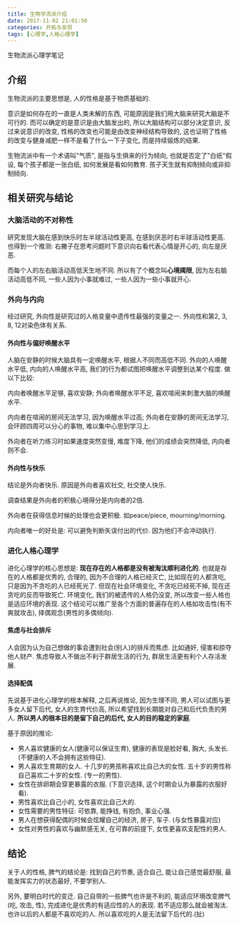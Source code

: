 ```yaml
---
title: 生物学流派介绍
date: 2017-11-02 21:01:50
categories: 开拓与发现
tags: [心理学,人格心理学]
---
```

生物流派心理学笔记

<!--more-->

## 介绍

生物流派的主要思想是, 人的性格是基于物质基础的. 

意识是如何存在的一直是人类未解的东西, 可能原因是我们用大脑来研究大脑是不可行的. 而可以确定的是意识是由大脑发出的, 所以大脑结构可以部分决定意识, 反过来说意识的改变, 性格的改变也可能是由改变神经结构导致的, 这也证明了性格的改变与健身减肥一样不是看了什么一下子变化, 而是持续锻炼的结果.

生物流派中有一个术语叫"气质", 是指与生俱来的行为倾向, 也就是否定了"白纸"假设, 每个孩子都是一张白纸, 如何发展是看如何教育. 孩子天生就有抑制倾向或非抑制倾向.

## 相关研究与结论

### 大脑活动的不对称性

研究发现大脑在感到快乐时左半球活动性更高, 在感到厌恶时右半球活动性更高. 也得到一个推测: 右撇子在思考问题时下意识向右看代表心情是开心的, 向左是厌恶.

而每个人的左右脑活动高低天生地不同. 所以有了个概念叫**心境阈限**, 因为左右脑活动高低不同, 一些人因为小事就难过, 一些人因为一些小事就开心.

### 外向与内向

经过研究, 外向性是研究过的人格变量中遗传性最强的变量之一. 外向性和第2, 3, 8, 12对染色体有关系.

#### 外向性与偏好唤醒水平

人脑在安静的时候大脑具有一定唤醒水平, 根据人不同而高低不同. 外向的人唤醒水平低, 内向的人唤醒水平高, 我们的行为都试图把唤醒水平调整到达某个程度. 做以下比较:

内向者唤醒水平足够, 喜欢安静; 外向者唤醒水平不足, 喜欢喧闹来刺激大脑的唤醒水平.

内向者在喧闹的房间无法学习, 因为唤醒水平过高; 外向者在安静的房间无法学习, 会环顾四周可以分心的事物, 难以集中心思到学习上.

外向者在听力练习时如果速度突然变慢, 难度下降, 他们的成绩会突然降低, 内向者则不会.

#### 外向性与快乐

结论是外向者快乐. 原因是外向者喜欢社交, 社交使人快乐.

调查结果是外向者的积极心境得分是内向者的2倍.

外向者在获得信息时候的处理也会更积极. 如peace/piece, mourning/morning.

内向者唯一的好处是: 可以避免判断失误付出的代价. 因为他们不会冲动执行.

### 进化人格心理学

进化心理学的核心思想是: **现在存在的人格都是没有被淘汰顺利进化的**. 也就是存在的人格都是优秀的, 合理的, 因为不合理的人格已经灭亡, 比如现在的人都贪吃, 只是因为不贪吃的人已经死光了. 但现在社会环境变化, 不贪吃已经死不掉, 现在还贪吃的反而导致死亡. 环境变化, 我们的被遗传的人格仍没变, 所以改变一些人格也是适应环境的表现. 这个结论可以推广至各个方面的普遍存在的人格如攻击性(有不爽就攻击), 择偶观念(男性的多偶倾向).

#### 焦虑与社会排斥

人会因为认为自己想做的事会遭到社会(别人)的排斥而焦虑. 比如通奸, 侵害和掠夺他人财产. 焦虑导致人不做出不利于群居生活的行为, 群居生活更有利个人存活发展.

#### 选择配偶

先说基于进化心理学的根本解释, 之后再说推论, 因为生理不同, 男人可以试图与更多女人留下后代, 女人的生育代价高, 所以希望找到长期能对自己和后代负责的男人. **所以男人的根本目的是留下自己的后代, 女人的目的稳定的家庭**.

基于原因的推论:

+ 男人喜欢健康的女人(健康可以保证生育), 健康的表现是脸好看, 胸大, 头发长. (不健康的人不会拥有这些特征).
+ 男人喜欢生育期的女人. 十几岁的男孩称喜欢比自己大的女性. 五十岁的男性称自己喜欢二十岁的女性. (专一的男性).
+ 女性在排卵期会穿更暴露的衣服. (下意识选择, 这个时期会认为暴露的衣服好看).
+ 男性喜欢比自己小的, 女性喜欢比自己大的.
+ 女性需要的男性特征: 可依靠, 能挣钱, 有抱负, 事业心强.
+ 男人在想获得配偶的时候会炫耀自己的经济, 房子, 车子. (与女性暴露对应)
+ 女性对男性的喜欢与幽默感无关, 在可靠的前提下, 女性更喜欢支配性的男人.

## 结论

关于人的性格, 脾气的结论是: 找到自己的节奏, 适合自己, 能让自己感觉最舒服, 最能发挥实力的状态最好, 不要学别人.

另外, 要明白时代的变迁. 自己自带的一些脾气也许是不利的, 能适应环境改变脾气(吃, 攻击, 性), 完成进化是优秀的有适应性的人的表现. 若不适应那么就会被淘汰. 也许以后的人都是不喜欢吃的人. 所以喜欢吃的人是无法留下后代的.(扯)